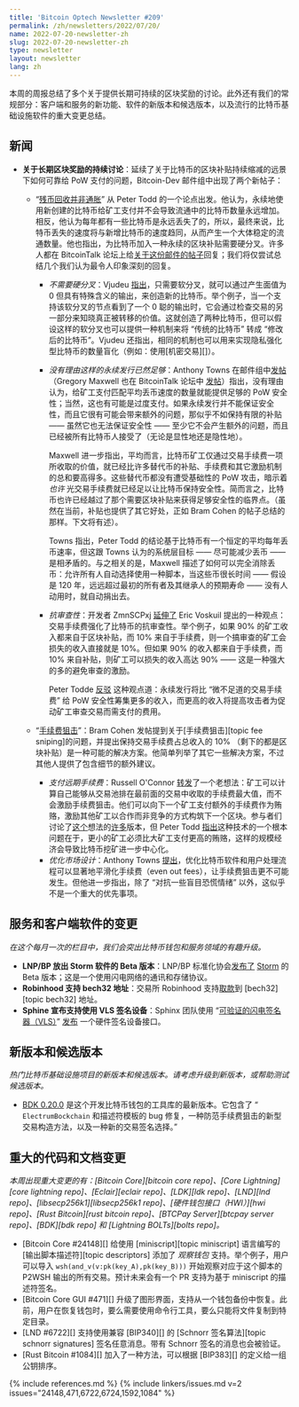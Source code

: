 ```yaml
---
title: 'Bitcoin Optech Newsletter #209'
permalink: /zh/newsletters/2022/07/20/
name: 2022-07-20-newsletter-zh
slug: 2022-07-20-newsletter-zh
type: newsletter
layout: newsletter
lang: zh
---
```


本周的周报总结了多个关于提供长期可持续的区块奖励的讨论。此外还有我们的常规部分：客户端和服务的新功能、软件的新版本和候选版本，以及流行的比特币基础设施软件的重大变更总结。

## 新闻

- **<!--longterm-block-reward-ongoing-discussion-->关于长期区块奖励的持续讨论**：延续了关于比特币的区块补贴持续缩减的远景下如何可靠给 PoW 支付的问题，Bitcoin-Dev 邮件组中出现了两个新帖子：

  - “[残币回收并非通胀][todd tail]” 从 Peter Todd 的一个论点出发。他认为，永续地使用新创建的比特币给矿工支付并不会导致流通中的比特币数量永远增加。相反，他认为每年都有一些比特币是永远丢失了的，所以，最终来说，比特币丢失的速度将与新增比特币的速度趋同，从而产生一个大体稳定的流通数量。他也指出，为比特币加入一种永续的区块补贴需要硬分叉。许多人都在 BitcoinTalk 论坛上给[关于这份邮件的帖子][talk tail]回复；我们将仅尝试总结几个我们认为最令人印象深刻的回复。

    - *<!--hard-fork-not-required-->不需要硬分叉*：Vjudeu [指出][vjudeu sf]，只需要软分叉，就可以通过产生面值为 0 但具有特殊含义的输出，来创造新的比特币。举个例子，当一个支持该软分叉的节点看到了一个 0 聪的输出时，它会通过检查交易的另一部分来知晓真正被转移的价值。这就创造了两种比特币，但可以假设这样的软分叉也可以提供一种机制来将 “传统的比特币” 转成 “修改后的比特币”。Vjudeu 还指出，相同的机制也可以用来实现隐私强化型比特币的数量盲化（例如：使用[机密交易][]）。

    - *<!--no-reason-to-believe-perpetual-issuance-is-sufficient-->没有理由这样的永续发行已然足够*：Anthony Towns 在邮件组中[发帖][towns pi]（Gregory Maxwell 也在 BitcoinTalk 论坛中 [发帖][maxwell pi]）指出，没有理由认为，给矿工支付匹配平均丢币速度的数量就能提供足够的 PoW 安全性；当然，这也有可能是过度支付。如果永续发行并不能保证安全性，而且它很有可能会带来额外的问题，那似乎不如保持有限的补贴 —— 虽然它也无法保证安全性 —— 至少它不会产生额外的问题，而且已经被所有比特币人接受了（无论是显性地还是隐性地）。

      Maxwell 进一步指出，平均而言，比特币矿工仅通过交易手续费一项所收取的价值，就已经比许多替代币的补贴、手续费和其它激励机制的总和要高得多。这些替代币都没有遭受基础性的 PoW 攻击，暗示着 *也许* 光交易手续费就已经足以让比特币保持安全性。简而言之，比特币也许已经越过了那个需要区块补贴来获得足够安全性的临界点。（虽然在当前，补贴也提供了其它好处，正如 Bram Cohen 的帖子总结的那样。下文将有述）。

      Towns 指出，Peter Todd 的结论基于比特币有一个恒定的平均每年丢币速率，但这跟 Towns 认为的系统层目标 —— 尽可能减少丢币 —— 是相矛盾的。与之相关的是，Maxwell 描述了如何可以完全消除丢币：允许所有人自动选择使用一种脚本，当这些币很长时间 —— 假设是 120 年，远远超过最初的所有者及其继承人的预期寿命 —— 没有人动用时，就自动捐出去。

    - *<!--censorship-resistance-->抗审查性*：开发者 ZmnSCPxj [延伸了][zmnscpxj cr] Eric Voskuil 提出的一种观点：交易手续费强化了比特币的抗审查性。举个例子，如果 90% 的矿工收入都来自于区块补贴，而 10% 来自于手续费，则一个搞审查的矿工会损失的收入直接就是 10%。但如果 90% 的收入都来自于手续费，而 10% 来自补贴，则矿工可以损失的收入高达 90% —— 这是一种强大的多的避免审查的激励。

      Peter Todde [反驳][todd cr] 这种观点道：永续发行将比 “微不足道的交易手续费” 给 PoW 安全性筹集更多的收入，而更高的收入将提高攻击者为促动矿工审查交易而需支付的费用。

  - “[手续费狙击][cohen fs]”：Bram Cohen 发帖提到关于[手续费狙击][topic fee sniping]的问题，并提出保持交易手续费占总收入的 10% （剩下的都是区块补贴）是一种可能的解决方案。他简单列举了其它一些解决方案，不过其他人提供了包含细节的额外建议。

    - *<!--paying-fees-forward-->支付远期手续费*：Russell O'Connor [转发][oconnor forward fees]了一个老想法：矿工可以计算自己能够从交易池排在最前面的交易中收取的手续费最大值，而不会激励手续费狙击。他们可以向下一个矿工支付额外的手续费作为贿赂，激励其他矿工以合作而非竞争的方式构筑下一个区块。参与者们讨论了[这个][towns ff]想法的[许多][oconnor ff2]版本，但 Peter Todd [指出][todd centralizing]这种技术的一个根本问题在于，更小的矿工必须比大矿工支付更高的贿赂，这样的规模经济会导致比特币挖矿进一步中心化。
    - *<!--improving-market-design-->优化市场设计*：Anthony Towns [提出][towns market design]，优化比特币软件和用户处理流程可以显著地平滑化手续费（even out fees），让手续费狙击更不可能发生。但他进一步指出，除了 “对抗一些盲目恐慌情绪” 以外，这似乎不是一个重大的优先事项。

## 服务和客户端软件的变更

*在这个每月一次的栏目中，我们会突出比特币钱包和服务领域的有趣升级。*

- **<!--lnpbp-release-storm-beta-software-->LNP/BP 放出 Storm 软件的 Beta 版本**：LNP/BP 标准化协会[发布了][lnpbp tweet] [Storm][storm github] 的 Beta 版本；这是一个使用闪电网络的通讯和存储协议。
- **<!--robinhood-supports-bech32-->Robinhood 支持 bech32 地址**：交易所 Robinhood 支持[取款][robinhood withdrawals]到 [bech32][topic bech32] 地址。
- **<!--sphinx-announces-vls-signing-device-->Sphine 宣布支持使用 VLS 签名设备**：Sphinx 团队使用 “[可验证的闪电签名器（VLS）][vls gitlab]” [发布][sphinx vls blog] 一个硬件签名设备接口。

## 新版本和候选版本

*热门比特币基础设施项目的新版本和候选版本。请考虑升级到新版本，或帮助测试候选版本。*

- [BDK 0.20.0][] 是这个开发比特币钱包的工具库的最新版本。它包含了 “ ` ElectrumBockchain ` 和描述符模板的 bug 修复，一种防范手续费狙击的新型交易构造方法，以及一种新的交易签名选择。”

## 重大的代码和文档变更

*本周出现重大变更的有：[Bitcoin Core][bitcoin core repo]、[Core Lightning][core lightning repo]、[Eclair][eclair repo]、[LDK][ldk repo]、[LND][lnd repo]、[libsecp256k1][libsecp256k1 repo]、[硬件钱包接口（HWI）][hwi repo]、[Rust Bitcoin][rust bitcoin repo]、[BTCPay Server][btcpay server repo]、[BDK][bdk repo] 和 [Lightning BOLTs][bolts repo]。*

- [Bitcoin Core #24148][] 给使用 [miniscript][topic miniscript] 语言编写的[输出脚本描述符][topic descriptors] 添加了 *观察钱包* 支持。举个例子，用户可以导入 ` wsh(and_v(v:pk(key_A),pk(key_B))) ` 开始观察对应于这个脚本的 P2WSH 输出的所有交易。预计未来会有一个 PR 支持为基于 miniscript 的描述符签名。
- [Bitcoin Core GUI #471][] 升级了图形界面，支持从一个钱包备份中恢复。此前，用户在恢复钱包时，要么需要使用命令行工具，要么只能将文件复制到特定目录。
- [LND #6722][] 支持使用兼容 [BIP340][] 的 [Schnorr 签名算法][topic schnorr signatures] 签名任意消息。带有 Schnorr 签名的消息也会被验证。
- [Rust Bitcoin #1084][] 加入了一种方法，可以根据 [BIP383][] 的定义给一组公钥排序。

{% include references.md %}
{% include linkers/issues.md v=2 issues="24148,471,6722,6724,1592,1084" %}

[bdk 0.20.0]: https://github.com/bitcoindevkit/bdk/releases/tag/v0.20.0
[todd tail]: https://lists.linuxfoundation.org/pipermail/bitcoin-dev/2022-July/020665.html
[talk tail]: https://bitcointalk.org/index.php?topic=5405755.0
[vjudeu sf]: https://lists.linuxfoundation.org/pipermail/bitcoin-dev/2022-July/020684.html
[confidential transactions]: https://en.bitcoin.it/wiki/Confidential_transactions
[towns pi]: https://lists.linuxfoundation.org/pipermail/bitcoin-dev/2022-July/020693.html
[maxwell pi]: https://bitcointalk.org/index.php?topic=5405755.0
[zmnscpxj cr]: https://lists.linuxfoundation.org/pipermail/bitcoin-dev/2022-July/020678.html
[voskuil cr]: https://lists.linuxfoundation.org/pipermail/bitcoin-dev/2022-July/020676.html
[todd cr]: https://lists.linuxfoundation.org/pipermail/bitcoin-dev/2022-July/020688.html
[cohen fs]: https://lists.linuxfoundation.org/pipermail/bitcoin-dev/2022-July/020702.html
[oconnor forward fees]: https://lists.linuxfoundation.org/pipermail/bitcoin-dev/2022-July/020704.html
[oconnor ff2]: https://lists.linuxfoundation.org/pipermail/bitcoin-dev/2022-July/020719.html
[towns ff]: https://lists.linuxfoundation.org/pipermail/bitcoin-dev/2022-July/020735.html
[todd centralizing]: https://lists.linuxfoundation.org/pipermail/bitcoin-dev/2022-July/020705.html
[towns market design]: https://lists.linuxfoundation.org/pipermail/bitcoin-dev/2022-July/020716.html
[lnpbp tweet]: https://twitter.com/lnp_bp/status/1545366480593846275
[storm github]: https://github.com/Storm-WG
[robinhood withdrawals]: https://robinhood.com/us/en/support/articles/cryptocurrency-wallets/#Supportedaddressformatsforcryptowithdrawals
[sphinx vls blog]: https://sphinx.chat/2022/06/27/a-lightning-nodes-problem-with-hats/
[vls gitlab]: https://gitlab.com/lightning-signer/docs
